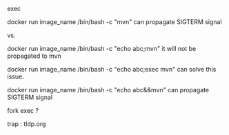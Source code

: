 exec


docker run image_name /bin/bash -c "mvn" can propagate SIGTERM signal

vs.

docker run image_name /bin/bash -c "echo abc;mvn" it will not be propagated to mvn

docker run image_name /bin/bash -c "echo abc;exec mvn"  can solve this issue.

docker run image_name /bin/bash -c "echo abc&&mvn" can propagate SIGTERM signal

fork exec ?


trap : tldp.org
